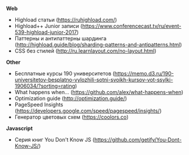 **Web**
- Highload статьи (https://ruhighload.com/)
- Highload++ Junior записи (https://www.conferencecast.tv/ru/event-539-highload-junior-2017)
- Паттерны и антипаттерны шардинга (http://highload.guide/blog/sharding-patterns-and-antipatterns.html)
- CSS без стилей (http://ru.learnlayout.com/no-layout.html)

**Other**
- Бесплатные курсы 190 университетов (https://memo.d3.ru/190-universitetov-besplatno-vylozhili-sotni-svoikh-kursov-vot-ssylki-1906034/?sorting=rating)
- What happens when... (https://github.com/alex/what-happens-when)
- Optimization guide (http://optimization.guide/)
- PageSpeed Insights (https://developers.google.com/speed/pagespeed/insights/)
- Генератор цветовых схем (https://coolors.co)

**Javascript**
- Серия книг You Don't Know JS (https://github.com/getify/You-Dont-Know-JS/)